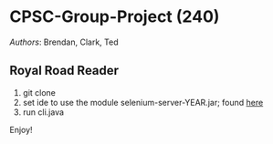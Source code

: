 # CPSC-Group-Project (240)
<i>Authors</i>: Brendan, Clark, Ted


## Royal Road Reader

1) git clone
2) set ide to use the module selenium-server-YEAR.jar; found [here](https://www.selenium.dev/downloads/)
3) run cli.java

Enjoy!
